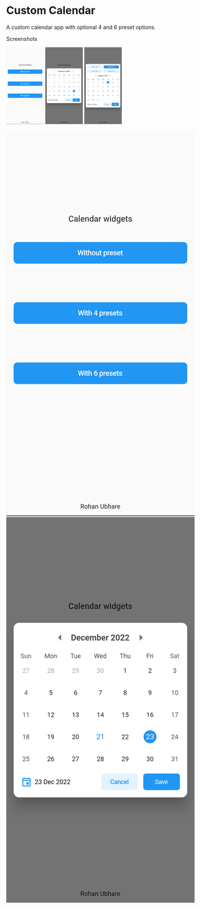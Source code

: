 # Custom Calendar

A custom calendar app with optional 4 and 6 preset options.

Screenshots
<p float="left">
  <img src="/screenshots/1.png" width="100" />
  <img src="/screenshots/2.png" width="100" /> 
  <img src="/screenshots/3.png" width="100" />
</p>

![alt-text-1](screenshots/1.png "title-1") ![alt-text-2](screenshots/2.png "title-2")
